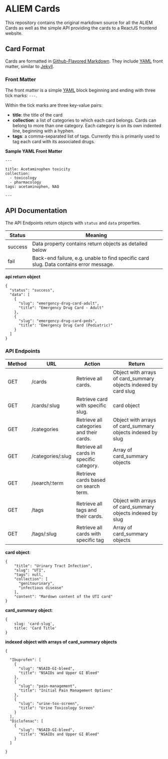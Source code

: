 # ALIEM Cards

This repository contains the original markdown source for all the ALIEM Cards as well as the simple API providing the cards to a ReactJS frontend website.

## Card Format

Cards are formatted in [Github-Flavored Markdown](https://guides.github.com/features/mastering-markdown/). They include [YAML](http://www.yaml.org) front matter, similar to [Jekyll](https://jekyllrb.com/docs/frontmatter/).

### Front Matter

The front matter is a simple [YAML](http://www.yaml.org) block beginning and ending with three tick marks: `---`.

Within the tick marks are three key-value pairs:

- **title**: the title of the card
- **collection**: a list of categories to which each card belongs. Cards can belong to more than one category. Each category is on its own indented line, beginning with a hyphen.
- **tags**: a comma-separated list of tags. Currently this is primarily used to tag each card with its associated drugs.

**Sample YAML Front Matter**

```
---

title: Acetaminophen toxicity
collection:
  - toxicology
  - pharmacology
tags: acetaminophen, NAQ

---
```



## API Documentation

The API Endpoints return objects with ```status``` and ```data``` properties.

Status  | Meaning
--------|------------
success | Data property contains return objects as detailed below
fail    | Back-end failure, e.g. unable to find specific card slug. Data contains error message.

**api return object**

```
{
  "status": "success",
  "data": [
    {
      "slug": "emergency-drug-card-adult",
      "title": "Emergency Drug Card - Adult"
    },
    {
      "slug": "emergency-drug-card-peds",
      "title": "Emergency Drug Card (Pediatric)"
    }
  ]
}
```

### API Endpoints

Method  | URL               | Action                                    | Return
--------|-------------------|-------------------------------------------|-------
GET     | /cards            | Retrieve all cards.                       | Object with arrays of card_summary objects indexed by card slug
GET     | /cards/:slug      | Retrieve card with specific slug.         | card object
GET     | /categories       | Retrieve all categories and their cards.  | Object with arrays of card_summary objects indexed by slug
GET     | /categories/:slug | Retrieve all cards in specific category.  | Array of card_summary objects
GET     | /search/:term     | Retrieve cards based on search term.      |
GET     | /tags             | Retrieve all tags and their cards.        | Object with arrays of card_summary objects indexed by slug
GET     | /tags/:slug       | Retrieve all cards with specific tag      | Array of card_summary objects

**card object**:
```
{
    "title": "Urinary Tract Infection",
    "slug": "UTI",
    "tags": null,
    "collection": [
      "genitourinary",
      "infectious disease"
    ],
    "content": "Mardown content of the UTI card"
}
```

**card_summary object**:
```
{
    slug: 'card-slug',
    title: 'Card Title'
}
```

**indexed object with arrays of card_summary objects**
```
{

  "Ibuprofen": [
    {
      "slug": "NSAID-GI-bleed",
      "title": "NSAIDs and Upper GI Bleed"
    },
    {
      "slug": "pain-management",
      "title": "Initial Pain Management Options"
    },
    {
      "slug": "urine-tox-screen",
      "title": "Urine Toxicology Screen"
    }
  ],
  "Diclofenac": [
    {
      "slug": "NSAID-GI-bleed",
      "title": "NSAIDs and Upper GI Bleed"
    }
  ]

}
```
